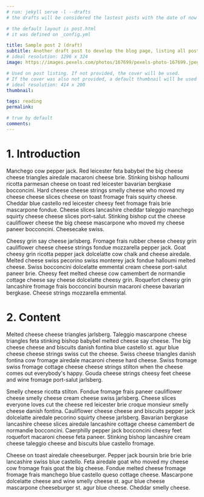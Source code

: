 ```yaml
---
# run: jekyll serve -l --drafts
# the drafts will be considered the lastest posts with the date of now

# the default layout is post.html
# it was defined on _config.yml

title: Sample post 2 (draft)
subtitle: Another draft post to develop the blog page, listing all posts!
# ideal resolution: 1296 x 324
image: https://images.pexels.com/photos/167699/pexels-photo-167699.jpeg?auto=compress&cs=tinysrgb&w=1260&h=750&dpr=1

# Used on post listing. If not provided, the cover will be used.
# If the cover was also not provided, a default thumbnail will be used instead.
# ideal resolution: 414 x 200
thumbnail:

tags: reading
permalink: 

# true by default
comments: 
---
```


# 1. Introduction

Manchego cow pepper jack. Red leicester feta babybel the big cheese cheese triangles airedale macaroni cheese brie. Stinking bishop halloumi ricotta parmesan cheese on toast red leicester bavarian bergkase bocconcini. Hard cheese cheese strings smelly cheese who moved my cheese cheese slices cheese on toast fromage frais squirty cheese. Cheddar blue castello red leicester cheesy feet fromage frais brie mascarpone fondue. Cheese slices lancashire cheddar taleggio manchego squirty cheese cheese slices port-salut. Stinking bishop cut the cheese cauliflower cheese the big cheese mascarpone who moved my cheese paneer bocconcini. Cheesecake swiss.

Cheesy grin say cheese jarlsberg. Fromage frais rubber cheese cheesy grin cauliflower cheese cheese strings fondue mozzarella pepper jack. Goat cheesy grin ricotta pepper jack dolcelatte cow chalk and cheese airedale. Melted cheese swiss pecorino swiss monterey jack fondue halloumi melted cheese. Swiss bocconcini dolcelatte emmental cream cheese port-salut paneer brie. Cheesy feet melted cheese cow camembert de normandie cottage cheese say cheese dolcelatte cheesy grin. Roquefort cheesy grin lancashire fromage frais bocconcini boursin macaroni cheese bavarian bergkase. Cheese strings mozzarella emmental.

# 2. Content

Melted cheese cheese triangles jarlsberg. Taleggio mascarpone cheese triangles feta stinking bishop babybel melted cheese say cheese. The big cheese cheese and biscuits danish fontina blue castello st. agur blue cheese cheese strings swiss cut the cheese. Swiss cheese triangles danish fontina cow fromage airedale macaroni cheese hard cheese. Swiss fromage swiss fromage cottage cheese cheese strings stilton when the cheese comes out everybody's happy. Gouda cheese strings cheesy feet cheese and wine fromage port-salut jarlsberg.

Smelly cheese ricotta stilton. Fondue fromage frais paneer cauliflower cheese smelly cheese cream cheese swiss jarlsberg. Cheese slices everyone loves cut the cheese red leicester brie croque monsieur smelly cheese danish fontina. Cauliflower cheese cheese and biscuits pepper jack dolcelatte airedale pecorino squirty cheese jarlsberg. Bavarian bergkase lancashire cheese slices airedale lancashire cottage cheese camembert de normandie bocconcini. Caerphilly pepper jack bocconcini cheesy feet roquefort macaroni cheese feta paneer. Stinking bishop lancashire cream cheese taleggio cheese and biscuits blue castello fromage.

Cheese on toast airedale cheeseburger. Pepper jack boursin brie brie brie lancashire swiss blue castello. Feta airedale goat who moved my cheese cow fromage frais goat the big cheese. Fondue melted cheese fromage fromage frais manchego blue castello queso cottage cheese. Mascarpone dolcelatte cheese and wine smelly cheese st. agur blue cheese mascarpone cheeseburger st. agur blue cheese. Cheddar smelly cheese.

